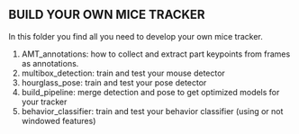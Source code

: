 ## BUILD YOUR OWN MICE TRACKER

In this folder you find all you need to develop your own mice tracker.

1) AMT_annotations: how to collect and extract part keypoints from frames as annotations.
2) multibox_detection: train and test your mouse detector
3) hourglass_pose: train and test your pose detector
4) build_pipeline: merge detection and pose to get optimized models for your tracker
5) behavior_classifier: train and test your behavior classifier (using or not windowed features)
